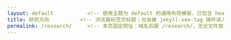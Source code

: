 ```yaml
---
layout: default           <!-- 使用主题为 default 的通用布局模板，已包含 head、navbar、footer 等公共结构 -->
title: 研究方向          <!-- 浏览器标签页标题；也会被 jekyll-seo-tag 插件读入生成 <title> 与 OpenGraph 标题 -->
permalink: /research/     <!-- 本页固定网址：域名后跟 /research/，无论文件放在哪里都会映射到这个路径 -->
---
```


